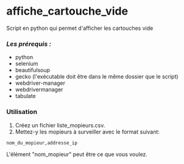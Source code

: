 # affiche_cartouche_vide
Script en python qui permet d'afficher les cartouches vide

### ***Les prérequis :***
- python
- selenium
- beautifulsoup
- gecko (l'exécutable doit être dans le même dossier que le script)
- webdriver-manager
- webdrivermanager
- tabulate

### Utilisation
1. Créez un fichier liste_mopieurs.csv.
2. Mettez-y les mopieurs à surveiller avec le format suivant:
```
nom_du_mopieur,addresse_ip

```
L'élément "nom_mopieur" peut être ce que vous voulez.
